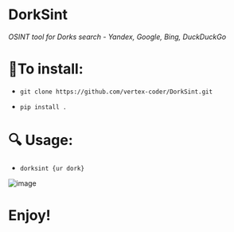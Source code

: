 # DorkSint

_OSINT tool for Dorks search - Yandex, Google, Bing, DuckDuckGo_


# 🔻**To install**:

- `git clone https://github.com/vertex-coder/DorkSint.git`


- `pip install .`


# 🔍 **Usage**:

- `dorksint {ur dork}`


![image](https://github.com/user-attachments/assets/20d1f59a-5345-49dd-920f-0db5101c975d)


# Enjoy!
